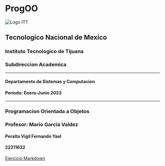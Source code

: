 # ProgOO

![Logo ITT](https://www.tijuana.tecnm.mx/wp-content/uploads/2022/03/TecNM-ITT-sgc-2018-color-scaled-e1646127126124-1568x479.jpg)

## Tecnologico Nacional de Mexico

### Instituto Tecnologico de Tijuana

### Subdireccion Academica

***

#### Departamento de Sistemas y Computacion

#### Periodo: Enero-Junio 2023

***

### Programacion Orientada a Objetos

### Profesor: Mario Garcia Valdez

#### Peralta Vigil Fernando Yael

#### 22211632

[Ejercicio Markdown](./ParadigmaOO/README.md)
